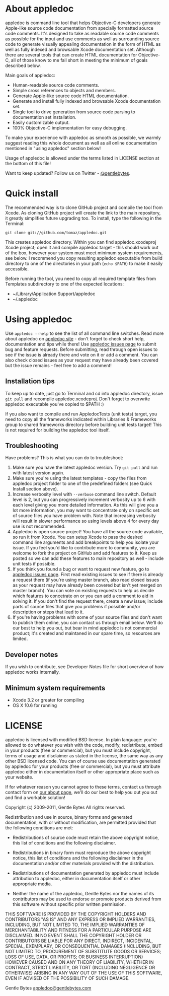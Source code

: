 About appledoc
==============

appledoc is command line tool that helps Objective-C developers generate Apple-like source code documentation from specially formatted source code comments. It's designed to take as readable source code comments as possible for the input and use comments as well as surrounding source code to generate visually appealing documentation in the form of HTML as well as fully indexed and browsable Xcode documentation set. Although there are several tools that can create HTML documentation for Objective-C, all of those know to me fall short in meeting the minimum of goals described below.

Main goals of appledoc:

- Human-readable source code comments.
- Simple cross references to objects and members.
- Generate Apple-like source code HTML documentation.
- Generate and install fully indexed and browsable Xcode documentation set.
- Single tool to drive generation from source code parsing to documentation set installation.
- Easily customizable output.
- 100% Objective-C implementation for easy debugging.

To make your experience with appledoc as smooth as possible, we warmly suggest reading this whole document as well as all online documentation mentioned in "using appledoc" section below!

Usage of appledoc is allowed under the terms listed in LICENSE section at the bottom of this file!

Want to keep updated? Follow us on Twitter - [@gentlebytes](http://twitter.com/gentlebytes).


Quick install
=============

The recommended way is to clone GitHub project and compile the tool from Xcode. As cloning GitHub project will create the link to the main repository, it greatly simplifies future upgrading too. To install, type the following in the Terminal:

	git clone git://github.com/tomaz/appledoc.git

This creates appledoc directory. Within you can find appledoc.xcodeproj Xcode project; open it and compile appledoc target - this should work out of the box, however your system must meet minimum system requirements, see below. I recommend you copy resulting appledoc executable from build directory to one of the directories in your path (`echo $PATH`) to make it easily accessible.

Before running the tool, you need to copy all required template files from Templates subdirectory to one of the expected locations:

- ~/Library/Application Support/appledoc
- ~/.appledoc


Using appledoc
==============

Use `appledoc --help` to see the list of all command line switches. Read more about appledoc on [appledoc site](http://appledoc.gentlebytes.com) - don't forget to check short help, documentation and tips while there! Use [appledoc issues page](https://github.com/tomaz/appledoc/issues) to submit bug and feature requests. Before submitting, read through open issues to see if the issue is already there and vote on it or add a comment. You can also check closed issues as your request may have already been covered but the issue remains - feel free to add a comment!

Installation tips
-----------------

To keep up to date, just go to Terminal and cd into appledoc directory, issue `git pull` and recompile appledoc.xcodeproj. Don't forget to overwrite appledoc executable you've copied to $PATH :)

If you also want to compile and run AppledocTests (unit tests) target, you need to copy all the frameworks indicated within Libraries & Frameworks group to shared frameworks directory before building unit tests target! This is not required for building the appledoc tool itself.

Troubleshooting
---------------

Have problems? This is what you can do to troubleshoot:

1. Make sure you have the latest appledoc version. Try `git pull` and run with latest version again.
2. Make sure you're using the latest templates - copy the files from appledoc project folder to one of the predefined folders (see Quick Install section above).
3. Increase verbosity level with `--verbose` command line switch. Default level is 2, but you can progressively increment verbosity up to 6 with each level giving you more detailed information. As this will give you a lot more information, you may want to concentrate only on specific set of source files you have problem with. Note that increasing verbosity will result in slower performance so using levels above 4 for every day use is not recommended.
4. Appledoc is open source project! You have all the source code available, so run it from Xcode. You can setup Xcode to pass the desired command line arguments and add breakpoints to help you isolate your issue. If you feel you'd like to contribute more to community, you are welcome to fork the project on GitHub and add features to it. Keep us posted so we can add these features to main repository as well - include unit tests if possible.
5. If you think you found a bug or want to request new feature, go to [appledoc issues page](https://github.com/tomaz/appledoc/issues). First read existing issues to see if there is already a request there (if you're using master branch, also read closed issues as your request may have already been covered but isn't yet merged on master branch). You can vote on existing requests to help us decide which features to concetrate on or you can add a comment to aid in solving it. If you don't find the request there, create a new issue; include parts of source files that give you problems if possible and/or description or steps that lead to it.
6. If you're having problems with some of your source files and don't want to publish them online, you can contact us through email below. We'll do our best to help you out, but bear in mind appledoc is not commercial product; it's created and maintaned in our spare time, so resources are limited.


Developer notes
---------------

If you wish to contribute, see Developer Notes file for short overview of how appledoc works internally.


Minimum system requirements
---------------------------

- Xcode 3.2 or greater for compiling
- OS X 10.6 for running


LICENSE
=======

appledoc is licensed with modified BSD license. In plain language: you're allowed to do whatever you wish with the code, modify, redistribute, embed in your products (free or commercial), but you must include copyright, terms of usage and disclaimer as stated in the license, the same way as any other BSD licensed code. You can of course use documentation generated by appledoc for your products (free or commercial), but you must attribute appledoc either in documentation itself or other appropriate place such as your website.

If for whatever reason you cannot agree to these terms, contact us through contact form on [our about page](http://gentlebytes.com/about), we'll do our best to help you out you out and find a workable solution!


Copyright (c) 2009-2011, Gentle Bytes
All rights reserved.

Redistribution and use in source, binary forms and generated documentation, with or without modification, are permitted provided that the following conditions are met:

- Redistributions of source code must retain the above copyright notice, this list of conditions and the following disclaimer.

- Redistributions in binary form must reproduce the above copyright notice, this list of conditions and the following disclaimer in the documentation and/or other materials provided with the distribution.

- Redistributions of documentation generated by appledoc must include attribution to appledoc, either in documentation itself or other appropriate media.

- Neither the name of the appledoc, Gentle Bytes nor the names of its contributors may be used to endorse or promote products derived from this software without specific prior written permission.

THIS SOFTWARE IS PROVIDED BY THE COPYRIGHT HOLDERS AND CONTRIBUTORS "AS IS" AND ANY EXPRESS OR IMPLIED WARRANTIES, INCLUDING, BUT NOT LIMITED TO, THE IMPLIED WARRANTIES OF MERCHANTABILITY AND FITNESS FOR A PARTICULAR PURPOSE ARE DISCLAIMED. IN NO EVENT SHALL THE COPYRIGHT HOLDER OR CONTRIBUTORS BE LIABLE FOR ANY DIRECT, INDIRECT, INCIDENTAL, SPECIAL, EXEMPLARY, OR CONSEQUENTIAL DAMAGES (INCLUDING, BUT NOT LIMITED TO, PROCUREMENT OF SUBSTITUTE GOODS OR SERVICES; LOSS OF USE, DATA, OR PROFITS; OR BUSINESS INTERRUPTION) HOWEVER CAUSED AND ON ANY THEORY OF LIABILITY, WHETHER IN CONTRACT, STRICT LIABILITY, OR TORT (INCLUDING NEGLIGENCE OR OTHERWISE) ARISING IN ANY WAY OUT OF THE USE OF THIS SOFTWARE, EVEN IF ADVISED OF THE POSSIBILITY OF SUCH DAMAGE.

Gentle Bytes appledoc@gentlebytes.com